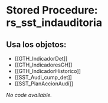 # Stored Procedure: rs_sst_indauditoria

## Usa los objetos:
- [[GTH_IndicadorDet]]
- [[GTH_IndicadoresGH]]
- [[GTH_IndicadorHistorico]]
- [[SST_Audi_cump_det]]
- [[SST_PlanAccionAudi]]

*No code available.*
